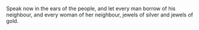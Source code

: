 Speak now in the ears of the people, and let every man borrow of his neighbour, and every woman of her neighbour, jewels of silver and jewels of gold.

